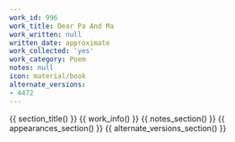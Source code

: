 ```yaml
---
work_id: 996
work_title: Dear Pa And Ma
work_written: null
written_date: approximate
work_collected: 'yes'
work_category: Poem
notes: null
icon: material/book
alternate_versions:
- 4472
---
```


{{ section_title() }}
{{ work_info() }}
{{ notes_section() }}
{{ appearances_section() }}
{{ alternate_versions_section() }}